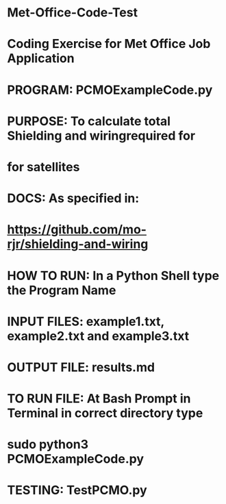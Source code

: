 # Met-Office-Code-Test

# Coding Exercise for Met Office Job Application
# PROGRAM:         PCMOExampleCode.py
# PURPOSE:         To calculate total Shielding and wiringrequired for
#                  for satellites
#                  
# DOCS:            As specified in: 
#                  https://github.com/mo-rjr/shielding-and-wiring 
# 
# HOW TO RUN:      In a Python Shell type the Program Name
# INPUT FILES:     example1.txt, example2.txt and example3.txt
# OUTPUT FILE:     results.md
#
# TO RUN FILE:     At Bash Prompt in Terminal in correct directory type
#                  sudo python3 PCMOExampleCode.py
#
# TESTING:         TestPCMO.py
